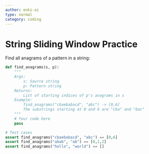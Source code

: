 ```yaml
---
author: enki-ai
type: normal
category: coding
---
```


# String Sliding Window Practice

Find all anagrams of a pattern in a string:

```python
def find_anagrams(s, p):
    """
    Args:
        s: Source string
        p: Pattern string
    Returns:
        List of starting indices of p's anagrams in s
    Example:
        find_anagrams("cbaebabacd", "abc") -> [0,6]
        The substrings starting at 0 and 6 are "cba" and "bac"
    """
    # Your code here
    pass

# Test cases
assert find_anagrams("cbaebabacd", "abc") == [0,6]
assert find_anagrams("abab", "ab") == [0,1,2]
assert find_anagrams("hello", "world") == [] 